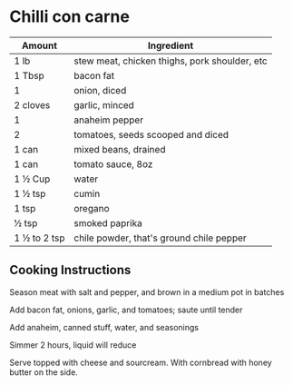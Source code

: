 # Chilli con carne

|Amount|Ingredient|
|----|----|
1 lb | stew meat, chicken thighs, pork shoulder, etc
1 Tbsp | bacon fat
1 | onion, diced
2 cloves | garlic, minced
1 | anaheim pepper
2 | tomatoes, seeds scooped and diced
1 can | mixed beans, drained
1 can | tomato sauce, 8oz
1 ½ Cup | water
1 ½ tsp | cumin
1 tsp | oregano
½ tsp | smoked paprika
1 ½ to 2 tsp | chile powder, that's ground chile pepper

## Cooking Instructions
Season meat with salt and pepper, and brown in a medium pot in
batches

Add bacon fat, onions, garlic, and tomatoes; saute until tender

Add anaheim, canned stuff, water, and seasonings

Simmer 2 hours, liquid will reduce

Serve topped with cheese and sourcream. With cornbread with honey butter
on the side.



